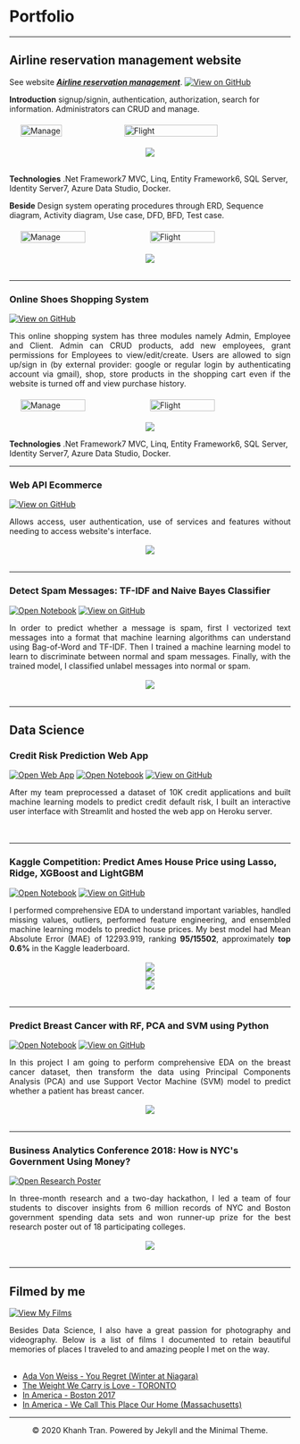 # Portfolio
---
## Airline reservation management website

See website [***Airline reservation management***](https://airline-reservation-dbserver.database.windows.net/).
[![View on GitHub](https://img.shields.io/badge/GitHub-View_on_GitHub-blue?logo=GitHub)](https://github.com/LinhDancute/Airline-Reservation-MVC-Aspnet/tree/B7)

**Introduction** signup/signin, authentication, authorization, search for information. Administrators can CRUD and manage.
<br>
<div style="display: flex; justify-content: space-between; margin: 20px;">
    <img src="images/Manage.png" alt="Manage" width="40%">
    <img src="images/flight.png" alt="Flight" width="60%">
</div>
<center><img src="images/main-website.png"/></center>
<br>

**Technologies** .Net Framework7 MVC, Linq, Entity Framework6, SQL Server, Identity Server7, Azure Data
Studio, Docker.

**Beside** Design system operating procedures through ERD, Sequence diagram, Activity diagram, Use
case, DFD, BFD, Test case.
<br>
<div style="display: flex; justify-content: space-between; margin: 20px;">
    <img src="images/usecase.png" alt="Manage" width="50%">
    <img src="images/sequence.png" alt="Flight" width="50%">
</div>
<center><img src="images/activity.png"/></center>
<br>

---
### Online Shoes Shopping System

[![View on GitHub](https://img.shields.io/badge/GitHub-View_on_GitHub-blue?logo=GitHub)](https://github.com/LinhDancute/Online-Shoes-Shopping-System_PHP/tree/main/Web2)

<div style="text-align: justify">This online shopping system has three modules namely Admin, Employee and Client. Admin
can CRUD products, add new employees, grant permissions for Employees to view/edit/create. Users are
allowed to sign up/sign in (by external provider: google or regular login by authenticating account via
gmail), shop, store products in the shopping cart even if the website is turned off and view purchase
history.</div>

<div style="display: flex; justify-content: space-between; margin: 20px;">
    <img src="images/main-shoes.png" alt="Manage" width="50%">
    <img src="images/add-success.png" alt="Flight" width="50%">
</div>
<center><img src="images/statistics.png"/></center>

**Technologies** .Net Framework7 MVC, Linq, Entity Framework6, SQL Server, Identity Server7, Azure Data
Studio, Docker.

---
### Web API Ecommerce 

[![View on GitHub](https://img.shields.io/badge/GitHub-View_on_GitHub-blue?logo=GitHub)](https://github.com/LinhDancute/Ecommerce-AspNet-WEBAPI/tree/main/API_ASP.NET/Ecomm/Ecomm)

<div style="text-align: justify">Allows access, user authentication, use of services and features without needing to access
website's interface.</div>
<br>
<center><img src="images/fb-food-trends.png"></center>
<br>

---
### Detect Spam Messages: TF-IDF and Naive Bayes Classifier

[![Open Notebook](https://img.shields.io/badge/Jupyter-Open_Notebook-blue?logo=Jupyter)](projects/detect-spam-nlp.html)
[![View on GitHub](https://img.shields.io/badge/GitHub-View_on_GitHub-blue?logo=GitHub)](https://github.com/chriskhanhtran/detect-spam-messages-nlp/blob/master/detect-spam-nlp.ipynb)

<div style="text-align: justify">In order to predict whether a message is spam, first I vectorized text messages into a format that machine learning algorithms can understand using Bag-of-Word and TF-IDF. Then I trained a machine learning model to learn to discriminate between normal and spam messages. Finally, with the trained model, I classified unlabel messages into normal or spam.</div>
<br>
<center><img src="images/detect-spam-nlp.png"/></center>
<br>

---
## Data Science

### Credit Risk Prediction Web App

[![Open Web App](https://img.shields.io/badge/Heroku-Open_Web_App-blue?logo=Heroku)](http://credit-risk.herokuapp.com/)
[![Open Notebook](https://img.shields.io/badge/Jupyter-Open_Notebook-blue?logo=Jupyter)](https://github.com/chriskhanhtran/credit-risk-prediction/blob/master/documents/Notebook.ipynb)
[![View on GitHub](https://img.shields.io/badge/GitHub-View_on_GitHub-blue?logo=GitHub)](https://github.com/chriskhanhtran/credit-risk-prediction)

<div style="text-align: justify">After my team preprocessed a dataset of 10K credit applications and built machine learning models to predict credit default risk, I built an interactive user interface with Streamlit and hosted the web app on Heroku server.</div>
<br>

<br>

---
### Kaggle Competition: Predict Ames House Price using Lasso, Ridge, XGBoost and LightGBM

[![Open Notebook](https://img.shields.io/badge/Jupyter-Open_Notebook-blue?logo=Jupyter)](projects/ames-house-price.html)
[![View on GitHub](https://img.shields.io/badge/GitHub-View_on_GitHub-blue?logo=GitHub)](https://github.com/chriskhanhtran/kaggle-house-price/blob/master/ames-house-price.ipynb)

<div style="text-align: justify">I performed comprehensive EDA to understand important variables, handled missing values, outliers, performed feature engineering, and ensembled machine learning models to predict house prices. My best model had Mean Absolute Error (MAE) of 12293.919, ranking <b>95/15502</b>, approximately <b>top 0.6%</b> in the Kaggle leaderboard.</div>
<br>
<center><img src="images/Manage.png"/></center>
<center><img src="images/flight-route.png"/></center>
<center><img src="images/flight.png"/></center>
<br>

---
### Predict Breast Cancer with RF, PCA and SVM using Python

[![Open Notebook](https://img.shields.io/badge/Jupyter-Open_Notebook-blue?logo=Jupyter)](projects/breast-cancer.html)
[![View on GitHub](https://img.shields.io/badge/GitHub-View_on_GitHub-blue?logo=GitHub)](https://github.com/chriskhanhtran/predict-breast-cancer-with-rf-pca-svm/blob/master/breast-cancer.ipynb)

<div style="text-align: justify">In this project I am going to perform comprehensive EDA on the breast cancer dataset, then transform the data using Principal Components Analysis (PCA) and use Support Vector Machine (SVM) model to predict whether a patient has breast cancer.</div>
<br>
<center><img src="images/breast-cancer.png"/></center>
<br>

---
### Business Analytics Conference 2018: How is NYC's Government Using Money?

[![Open Research Poster](https://img.shields.io/badge/PDF-Open_Research_Poster-blue?logo=adobe-acrobat-reader&logoColor=white)](pdf/bac2018.pdf)

<div style="text-align: justify">In three-month research and a two-day hackathon, I led a team of four students to discover insights from 6 million records of NYC and Boston government spending data sets and won runner-up prize for the best research poster out of 18 participating colleges.</div>
<br>
<center><img src="images/bac2018.JPG"/></center>
<br>

---
## Filmed by me

[![View My Films](https://img.shields.io/badge/YouTube-View_My_Films-grey?logo=youtube&labelColor=FF0000)](https://www.youtube.com/watch?v=vfZwdEWgUPE)

<div style="text-align: justify">Besides Data Science, I also have a great passion for photography and videography. Below is a list of films I documented to retain beautiful memories of places I traveled to and amazing people I met on the way.</div>
<br>

- [Ada Von Weiss - You Regret (Winter at Niagara)](https://www.youtube.com/watch?v=-5esqvmPnHI)
- [The Weight We Carry is Love - TORONTO](https://www.youtube.com/watch?v=vfZwdEWgUPE)
- [In America - Boston 2017](https://www.youtube.com/watch?v=YdXufiebgyc)
- [In America - We Call This Place Our Home (Massachusetts)](https://www.youtube.com/watch?v=jzfcM_iO0FU)

---
<center>© 2020 Khanh Tran. Powered by Jekyll and the Minimal Theme.</center>
